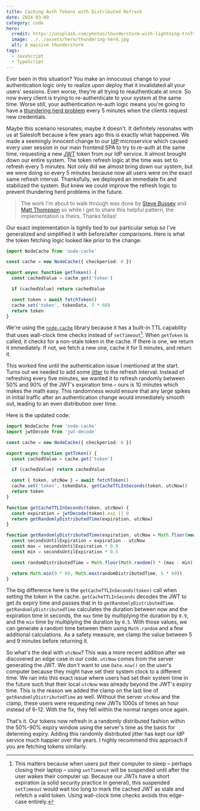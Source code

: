 ```yaml
---
title: Caching Auth Tokens with Distributed Refresh
date: 2024-03-09
category: code
hero:
  credit: https://unsplash.com/photos/thunderstorm-with-lightning-trnTvywx2Rg
  image: ../../assets/hero/thundering-herd.jpg
  alt: A massive thunderstorm
tags:
  - JavaScript
  - TypeScript
---
```


Ever been in this situation? You make an innocuous change to your authentication logic only to realize upon deploy that it invalidated all your users' sessions. Even worse, they're all trying to reauthenticate at once. So now every client is trying to re-authenticate to your system at the same time. Worse still, your authentication re-auth logic means you're going to have a [thundering herd problem](https://en.wikipedia.org/wiki/Thundering_herd_problem) every 5 minutes when the clients request new credentials.

Maybe this scenario resonates; maybe it doesn't. It definitely resonates with us at Salesloft because a few years ago this is exactly what happened. We made a seemingly innocent change to our [IdP](https://en.wikipedia.org/wiki/Identity_provider) microservice which caused every user session in our main frontend SPA to try to re-auth at the same time, requesting a new [JWT](https://jwt.io/) token from our IdP service. It almost brought down our entire system. The token refresh logic at the time was set to refresh every 5 minutes. Not only did we almost bring down our system, but we were doing so every 5 minutes because now all users were on the exact same refresh interval. Thanksfully, we deployed an immediate fix and stabilized the system. But knew we could improve the refresh logic to prevent thundering herd problems in the future.

> The work I'm about to walk through was done by [Steve Bussey](https://twitter.com/YOOOODAAAA) and [Matt Thompson](https://twitter.com/Mattyice_Dev) so while I get to share this helpful pattern, the implementation is theirs. Thanks fellas!

Our exact implementation is tightly tied to our particular setup so I've generalized and simplified it with before/after comparisons. Here is what the token fetching logic looked like prior to the change:

```ts
import NodeCache from 'node-cache'

const cache = new NodeCache({ checkperiod: 0 })

export async function getToken() {
  const cachedValue = cache.get('token')

  if (cachedValue) return cachedValue

  const token = await fetchToken()
  cache.set('token', tokenData, 5 * 60)
  return token
}
```

We're using the [`node-cache`](https://www.npmjs.com/package/node-cache) library because it has a built-in TTL capability that uses wall-clock time checks instead of `setTimeout`[^1]. When `getToken` is called, it checks for a non-stale token in the cache. If there is one, we return it immediately. If not, we fetch a new one, cache it for 5 minutes, and return it.

This worked fine until the authentication issue I mentioned at the start. Turns out we needed to add some [jitter](https://en.wikipedia.org/wiki/Jitter) to the refresh interval. Instead of refreshing every five minutes, we wanted it to refresh randomly between 50% and 90% of the JWT's expiration time – ours is 10 minutes which makes the math easy. This randomness would ensure that any large spikes in initial traffic after an authentication change would immediately smooth out, leading to an even distribution over time.

Here is the updated code:

```ts {11-12}
import NodeCache from 'node-cache'
import jwtDecode from 'jwt-decode'

const cache = new NodeCache({ checkperiod: 0 })

export async function getToken() {
  const cachedValue = cache.get('token')

  if (cachedValue) return cachedValue

  const { token, utcNow } = await fetchToken()
  cache.set('token', tokenData, getCacheTTLInSeconds(token, utcNow))
  return token
}

function getCacheTTLInSeconds(token, utcNow) {
  const expiration = jwtDecode(token).exp || 0
  return getRandomlyDistributedTime(expiration, utcNow)
}

function getRandomlyDistributedTime(expiration, utcNow = Math.floor(new Date().getTime() / 1000)) {
  const secondsUntilExpiration = expiration - utcNow
  const max = secondsUntilExpiration * 0.9
  const min = secondsUntilExpiration * 0.5

  const randomDistributedTime = Math.floor(Math.random() * (max - min)) + min

  return Math.min(9 * 60, Math.max(randomDistributedTime, 5 * 60))
}
```

The big difference here is the `getCacheTTLInSeconds(token)` call when setting the token in the cache. `getCacheTTLInSeconds` decodes the JWT to get its expiry time and passes that in to `getRandomlyDistributedTime`. `getRandomlyDistributedTime` calculates the duration between now and the expiration time in seconds, the `max` time by multiplying the duration by `0.9`, and the `min` time by multiplying the duration by `0.5`. With those values, we can generate a random time between them using `Math.random` and a few additional calculations. As a safety measure, we clamp the value between 5 and 9 minutes before returning it.

So what's the deal with `utcNow`? This was a more recent addition after we discovered an edge case in our code. `utcNow` comes from the server generating the JWT. We don't want to use `Date.now()` on the user's computer because they might have set their system clock to a different time. We ran into this exact issue where users had set their system time in the future such that their local `utcNow` was already beyond the JWT's expiry time. This is the reason we added the clamp on the last line of `getRandomlyDistributedTime` as well. Without the server `utcNow` and the clamp, these users were requesting new JWTs 1000s of times an hour instead of 6-12. With the fix, they fell within the normal ranges once again.

That's it. Our tokens now refresh in a randomly distributed fashion within the 50%-90% expiry window using the server's time as the basis for determing expiry. Adding this randomly distributed jitter has kept our IdP service much happier over the years. I highly recommend this approach if you are fetching tokens similarly.

[^1]: This matters because when users put their computer to sleep – perhaps closing their laptop – using `setTimeout` will be suspended until after the user wakes their computer up. Because our JWTs have a short expiration (a solid security practice in general), this suspended `setTimeout` would wait too long to mark the cached JWT as stale and refetch a valid token. Using wall-clock time checks avoids this edge-case entirely.
